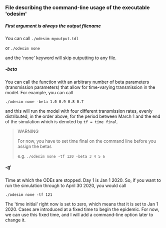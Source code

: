 ### File describing the command-line usage of the executable 'odesim'

##### First argument is always the output filename

You can call `./odesim myoutput.tdl`

or `./odesim none`

and the 'none' keyword will skip outputting to any file.


##### -beta

You can call the function with an arbitrary number of beta parameters (transmission parameters) that allow for time-varying transmission in the model.  For example, you can call

   `./odesim none -beta 1.0 0.9 0.8 0.7`
   
and this will run the model with four different transmission rates, evenly distributed, in the order above, for the period between March 1 and the end of the simulation which is denoted by `tf = time final`.  


> WARNING
>
> For now, you have to set time final on the command line before you assign the betas
>
> e.g. `./odesim none -tf 120 -beta 3 4 5 6`


##### -tf
Time at which the ODEs are stopped. Day 1 is Jan 1 2020.  So, if you want to run the simulation through to April 30 2020, you would call

   `./odesim none -tf 121`
   
The 'time initial' right now is set to zero, which means that it is set to Jan 1 2020.  Cases are introduced at a fixed time to begin the epidemic.  For now, we can use this fixed time, and I will add a command-line option later to change it.
